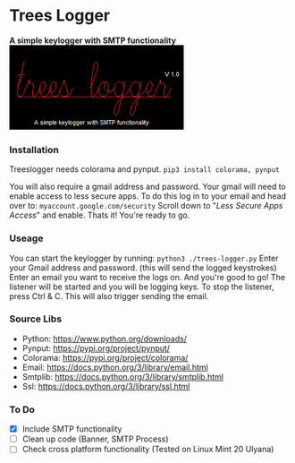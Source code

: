 # Trees Logger 
**A simple keylogger with SMTP functionality**
![Banner](banner.png)
### Installation
Treeslogger needs colorama and pynput.
`pip3 install colorama, pynput`

You will also require a gmail address and password.
Your gmail will need to enable access to less secure apps.
To do this log in to your email and head over to:
`myaccount.google.com/security`
Scroll down to "*Less Secure Apps Access*" and enable.
Thats it! You're ready to go.

### Useage
You can start the keylogger by running:
`python3 ./trees-logger.py`
Enter your Gmail address and password. (this will send the logged keystrokes)
Enter an email you want to receive the logs on.
And you're good to go! The listener will be started and you will be logging keys.
To stop the listener, press Ctrl & C. This will also trigger sending the email.

### Source Libs
* Python:	https://www.python.org/downloads/
* Pynput:	https://pypi.org/project/pynput/
* Colorama:	https://pypi.org/project/colorama/
* Email:	https://docs.python.org/3/library/email.html
* Smtplib:	https://docs.python.org/3/library/smtplib.html
* Ssl:		https://docs.python.org/3/library/ssl.html

### To Do
- [x] Include SMTP functionality
- [ ] Clean up code (Banner, SMTP Process)
- [ ] Check cross platform functionality (Tested on Linux Mint 20 Ulyana)
